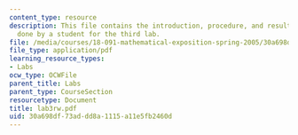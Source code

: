 ```yaml
---
content_type: resource
description: This file contains the introduction, procedure, and results for an experiment
  done by a student for the third lab.
file: /media/courses/18-091-mathematical-exposition-spring-2005/30a698df73addd8a1115a11e5fb2460d_lab3rw.pdf
file_type: application/pdf
learning_resource_types:
- Labs
ocw_type: OCWFile
parent_title: Labs
parent_type: CourseSection
resourcetype: Document
title: lab3rw.pdf
uid: 30a698df-73ad-dd8a-1115-a11e5fb2460d
---
```

